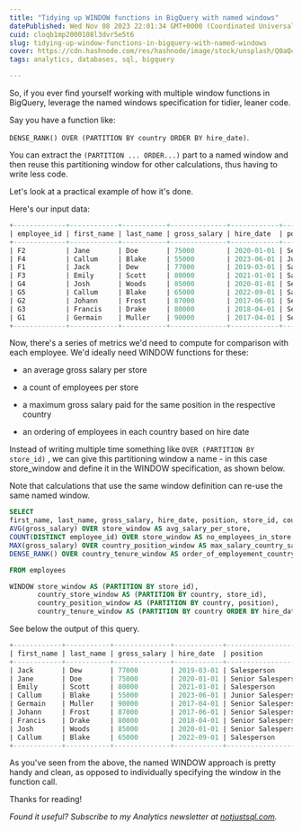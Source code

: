 ```yaml
---
title: "Tidying up WINDOW functions in BigQuery with named windows"
datePublished: Wed Nov 08 2023 22:01:34 GMT+0000 (Coordinated Universal Time)
cuid: cloqb1mp2000108l3dvr5e5t6
slug: tidying-up-window-functions-in-bigquery-with-named-windows
cover: https://cdn.hashnode.com/res/hashnode/image/stock/unsplash/Q0aQcZV0oug/upload/347852134efe5bcd4d475525203f5279.jpeg
tags: analytics, databases, sql, bigquery

---
```


So, if you ever find yourself working with multiple window functions in BigQuery, leverage the named windows specification for tidier, leaner code.

Say you have a function like:

`DENSE_RANK() OVER (PARTITION BY country ORDER BY hire_date)`.

You can extract the `(PARTITION ... ORDER...)` part to a named window and then reuse this partitioning window for other calculations, thus having to write less code.

Let's look at a practical example of how it's done.

Here's our input data:

```sql
+-------------+------------+-----------+--------------+------------+--------------------+----------+---------+
| employee_id | first_name | last_name | gross_salary | hire_date  | position           | store_id | country |
+-------------+------------+-----------+--------------+------------+--------------------+----------+---------+
| F2          | Jane       | Doe       | 75000        | 2020-01-01 | Senior Salesperson | F100     | France  |
| F4          | Callum     | Blake     | 55000        | 2023-06-01 | Junior Salesperson | F100     | France  |
| F1          | Jack       | Dew       | 77000        | 2019-03-01 | Salesperson        | F200     | France  |
| F3          | Emily      | Scott     | 80000        | 2021-01-01 | Salesperson        | F200     | France  |
| G4          | Josh       | Woods     | 85000        | 2020-01-01 | Senior Salesperson | G100     | Germany |
| G5          | Callum     | Blake     | 65000        | 2022-09-01 | Salesperson        | G100     | Germany |
| G2          | Johann     | Frost     | 87000        | 2017-06-01 | Senior Salesperson | G200     | Germany |
| G3          | Francis    | Drake     | 80000        | 2018-04-01 | Senior Salesperson | G200     | Germany |
| G1          | Germain    | Muller    | 90000        | 2017-04-01 | Senior Salesperson | G200     | Germany |
+-------------+------------+-----------+--------------+------------+--------------------+----------+---------+
```

Now, there's a series of metrics we'd need to compute for comparison with each employee. We'd ideally need WINDOW functions for these:

* an average gross salary per store
    
* a count of employees per store
    
* a maximum gross salary paid for the same position in the respective country
    
* an ordering of employees in each country based on hire date
    

Instead of writing multiple time something like `OVER (PARTITION BY store_id)` , we can give this partitioning window a name - in this case store\_window and define it in the WINDOW specification, as shown below.

Note that calculations that use the same window definition can re-use the same named window.

```sql
SELECT
first_name, last_name, gross_salary, hire_date, position, store_id, country,
AVG(gross_salary) OVER store_window AS avg_salary_per_store,
COUNT(DISTINCT employee_id) OVER store_window AS no_employees_in_store,
MAX(gross_salary) OVER country_position_window AS max_salary_country_same_position,
DENSE_RANK() OVER country_tenure_window AS order_of_employement_country

FROM employees

WINDOW store_window AS (PARTITION BY store_id), 
       country_store_window AS (PARTITION BY country, store_id), 
       country_position_window AS (PARTITION BY country, position),
       country_tenure_window AS (PARTITION BY country ORDER BY hire_date)
```

See below the output of this query.

```sql
+------------+-----------+--------------+------------+--------------------+----------+---------+----------------------+-----------------------+----------------------------------+-----------------------------+
| first_name | last_name | gross_salary | hire_date  | position           | store_id | country | avg_salary_per_store | no_employees_in_store | max_salary_country_same_position | order_of_employment_country |
+------------+-----------+--------------+------------+--------------------+----------+---------+----------------------+-----------------------+----------------------------------+-----------------------------+
| Jack       | Dew       | 77000        | 2019-03-01 | Salesperson        | F200     | France  | 78500.0              | 2                     | 80000                            | 1                           |
| Jane       | Doe       | 75000        | 2020-01-01 | Senior Salesperson | F100     | France  | 65000.0              | 2                     | 75000                            | 2                           |
| Emily      | Scott     | 80000        | 2021-01-01 | Salesperson        | F200     | France  | 78500.0              | 2                     | 80000                            | 3                           |
| Callum     | Blake     | 55000        | 2023-06-01 | Junior Salesperson | F100     | France  | 65000.0              | 2                     | 55000                            | 4                           |
| Germain    | Muller    | 90000        | 2017-04-01 | Senior Salesperson | G200     | Germany | 85666.666666666672   | 3                     | 90000                            | 1                           |
| Johann     | Frost     | 87000        | 2017-06-01 | Senior Salesperson | G200     | Germany | 85666.666666666672   | 3                     | 90000                            | 2                           |
| Francis    | Drake     | 80000        | 2018-04-01 | Senior Salesperson | G200     | Germany | 85666.666666666672   | 3                     | 90000                            | 3                           |
| Josh       | Woods     | 85000        | 2020-01-01 | Senior Salesperson | G100     | Germany | 75000.0              | 2                     | 90000                            | 4                           |
| Callum     | Blake     | 65000        | 2022-09-01 | Salesperson        | G100     | Germany | 75000.0              | 2                     | 65000                            | 5                           |
+------------+-----------+--------------+------------+--------------------+----------+---------+----------------------+-----------------------+----------------------------------+-----------------------------+
```

As you've seen from the above, the named WINDOW approach is pretty handy and clean, as opposed to individually specifying the window in the function call.

Thanks for reading!

*Found it useful? Subscribe to my Analytics newsletter at* [*notjustsql.com*](https://www.notjustsql.com)*.*